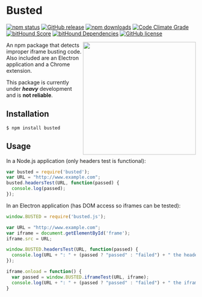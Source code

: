 # Busted
[![npm status](https://img.shields.io/npm/v/busted.svg)](https://www.npmjs.org/package/busted)
[![GitHub release](https://img.shields.io/github/release/nathanchapman/busted.svg)](https://github.com/nathanchapman/busted/releases)
[![npm downloads](https://img.shields.io/npm/dt/busted.svg)](https://www.npmjs.org/package/busted)
[![Code Climate Grade](https://codeclimate.com/github/nathanchapman/busted/badges/gpa.svg)](https://codeclimate.com/github/nathanchapman/busted)
[![bitHound Score](https://www.bithound.io/github/nathanchapman/busted/badges/code.svg)](https://www.bithound.io/github/nathanchapman/busted)
[![bitHound Dependencies](https://www.bithound.io/github/nathanchapman/busted/badges/dependencies.svg)](https://www.bithound.io/github/nathanchapman/busted/master/dependencies/npm)
[![GitHub license](https://img.shields.io/github/license/nathanchapman/busted.svg)](https://github.com/nathanchapman/busted/blob/master/LICENSE)

<img align="right" width="300" src="http://www.dafont.com/forum/attach/orig/5/5/554705.png">

An npm package that detects improper iframe busting code. Also included are an Electron application and a Chrome extension.

This package is currently under **_heavy_** development and is **not reliable**.


## Installation
```
$ npm install busted
```

## Usage
In a Node.js application (only headers test is functional):
```javascript
var busted = require('busted');
var URL = "http://www.example.com";
busted.headersTest(URL, function(passed) {
  console.log(passed);
});
```

In an Electron application (has DOM access so iframes can be tested):
```javascript
window.BUSTED = require('busted.js');

var URL = "http://www.example.com";
var iframe = document.getElementById('frame');
iframe.src = URL;

window.BUSTED.headersTest(URL, function(passed) { 
  console.log(URL + ": " + (passed ? "passed" : "failed") + " the headers test.");
});

iframe.onload = function() {
  var passed = window.BUSTED.iframeTest(URL, iframe);
  console.log(URL + ": " + (passed ? "passed" : "failed") + " the iframe test.");
}
```
